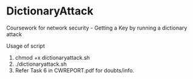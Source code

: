 # DictionaryAttack
Coursework for network security - Getting a Key by running a dictionary attack

Usage of script 
1. chmod +x dictionaryattack.sh
2. ./dictionaryattack.sh <file with possible keys> <any plaintext file> <Decrypted file>
3. Refer Task 6 in CWREPORT.pdf for doubts/info.
